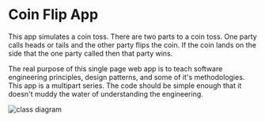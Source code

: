 Coin Flip App
=================

This app simulates a coin toss.  There are two parts to a coin toss.  One party calls heads or tails and the other party flips the coin.  If the coin lands on the side that the one party called then that party wins.

The real purpose of this single page web app is to teach software engineering principles, design patterns, and some of it's methodologies.  This app is a multipart series.  The code should be simple enough that it doesn't muddy the water of understanding the engineering.  

![class diagram](https://raw.githubusercontent.com/sparksmb/coin-flip-app/master/doc/coin-flip-app.png)